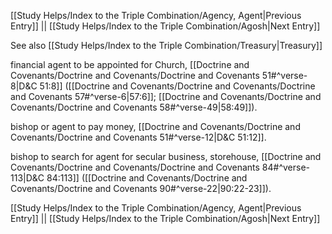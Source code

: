 [[Study Helps/Index to the Triple Combination/Agency, Agent|Previous Entry]]  ||  [[Study Helps/Index to the Triple Combination/Agosh|Next Entry]]

 See also [[Study Helps/Index to the Triple Combination/Treasury|Treasury]]

 financial agent to be appointed for Church, [[Doctrine and Covenants/Doctrine and Covenants/Doctrine and Covenants 51#^verse-8|D&C 51:8]] ([[Doctrine and Covenants/Doctrine and Covenants/Doctrine and Covenants 57#^verse-6|57:6]]; [[Doctrine and Covenants/Doctrine and Covenants/Doctrine and Covenants 58#^verse-49|58:49]]).

 bishop or agent to pay money, [[Doctrine and Covenants/Doctrine and Covenants/Doctrine and Covenants 51#^verse-12|D&C 51:12]].

 bishop to search for agent for secular business, storehouse, [[Doctrine and Covenants/Doctrine and Covenants/Doctrine and Covenants 84#^verse-113|D&C 84:113]] ([[Doctrine and Covenants/Doctrine and Covenants/Doctrine and Covenants 90#^verse-22|90:22-23]]).

[[Study Helps/Index to the Triple Combination/Agency, Agent|Previous Entry]]  ||  [[Study Helps/Index to the Triple Combination/Agosh|Next Entry]]